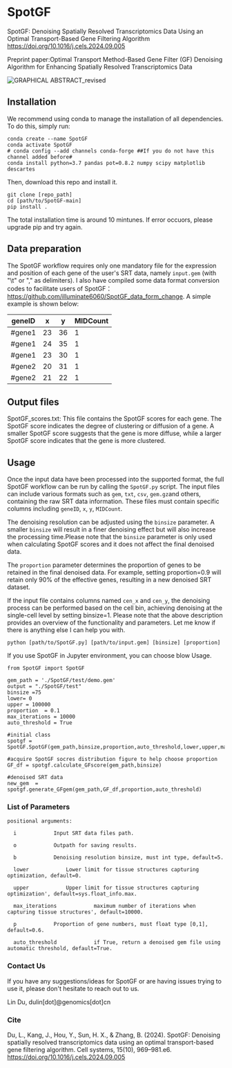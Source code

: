 # SpotGF
SpotGF: Denoising Spatially Resolved Transcriptomics Data Using an Optimal Transport-Based Gene Filtering Algorithm
https://doi.org/10.1016/j.cels.2024.09.005

Preprint paper:Optimal Transport Method-Based Gene Filter (GF) Denoising Algorithm for Enhancing Spatially Resolved Transcriptomics Data


![GRAPHICAL ABSTRACT_revised](https://github.com/user-attachments/assets/07108fa9-3784-4aa9-a2dd-1d23041a88dc)



## Installation
We recommend using conda to manage the installation of all dependencies. To do this, simply run:

```
conda create --name SpotGF
conda activate SpotGF
# conda config --add channels conda-forge ##If you do not have this channel added before#
conda install python=3.7 pandas pot=0.8.2 numpy scipy matplotlib descartes
```
Then, download this repo and install it.
```
git clone [repo_path]
cd [path/to/SpotGF-main]
pip install .
```

The total installation time is around 10 mintunes. If error occuors, please upgrade pip and try again.


## Data preparation
The SpotGF workflow requires only one mandatory file for the expression and position of each gene of the user's SRT data, namely `input.gem` (with "\t" or "," as delimiters).
I also have compiled some data format conversion codes to facilitate users of SpotGF：https://github.com/illuminate6060/SpotGF_data_form_change.
A simple example is shown below:

|geneID|x|y|MIDCount|
|-----|-----|-----|-----|
|#gene1|23|36|1|
|#gene1|24|35|1|
|#gene1|23|30|1|
|#gene2|20|31|1|
|#gene2|21|22|1|


## Output files
SpotGF_scores.txt: This file contains the SpotGF scores for each gene. The SpotGF score indicates the degree of clustering or diffusion of a gene. A smaller SpotGF score suggests that the gene is more diffuse, while a larger SpotGF score indicates that the gene is more clustered.


## Usage
Once the input data have been processed into the supported format, the full SpotGF workflow can be run by calling the `SpotGF.py` script. The input files can include various formats such as `gem`, `txt`, `csv`, `gem.gz`and others, containing the raw SRT data information. These files must contain specific columns including `geneID`, `x`, `y`, `MIDCount`. 

The denoising resolution can be adjusted using the `binsize` parameter. A smaller `binsize` will result in a finer denoising effect but will also increase the processing time.Please note that the `binsize` parameter is only used when calculating SpotGF scores and it does not affect the final denoised data.

The `proportion` parameter determines the proportion of genes to be retained in the final denoised data. For example, setting proportion=0.9 will retain only 90% of the effective genes, resulting in a new denoised SRT dataset. 

If the input file contains columns named `cen_x` and `cen_y`, the denoising process can be performed based on the cell bin, achieving denoising at the single-cell level by setting binsize=1. Please note that the above description provides an overview of the functionality and parameters. Let me know if there is anything else I can help you with.

```
python [path/to/SpotGF.py] [path/to/input.gem] [binsize] [proportion]
```

If you use SpotGF in Jupyter environment, you can choose blow Usage.

```
from SpotGF import SpotGF	

gem_path = './SpotGF/test/demo.gem' 
output = "./SpotGF/test"
binsize =75
lower= 0
upper = 100000
proportion  = 0.1
max_iterations = 10000
auto_threshold = True

#initial class
spotgf = SpotGF.SpotGF(gem_path,binsize,proportion,auto_threshold,lower,upper,max_iterations,output)

#acquire SpotGF socres distribution figure to help choose proportion 
GF_df = spotgf.calculate_GFscore(gem_path,binsize)

#denoised SRT data
new_gem  = spotgf.generate_GFgem(gem_path,GF_df,proportion,auto_threshold)
```


### List of Parameters
```
positional arguments:

  i            Input SRT data files path.

  o            Outpath for saving results.
    
  b            Denoising resolution binsize, must int type, default=5.

  lower            Lower limit for tissue structures capturing optimization, default=0.

  upper            Upper limit for tissue structures capturing optimization', default=sys.float_info.max.

  max_iterations            maximum number of iterations when capturing tissue structures', default=10000.

  p            Proportion of gene numbers, must float type [0,1], default=0.6.

  auto_threshold            if True, return a denoised gem file using automatic threshold, default=True.
```

### Contact Us
If you have any suggestions/ideas for SpotGF or are having issues trying to use it, please don't hesitate to reach out to us.

Lin Du, dulin[dot]@genomics[dot]cn 


### Cite
Du, L., Kang, J., Hou, Y., Sun, H. X., & Zhang, B. (2024). SpotGF: Denoising spatially resolved transcriptomics data using an optimal transport-based gene filtering algorithm. Cell systems, 15(10), 969–981.e6. https://doi.org/10.1016/j.cels.2024.09.005
